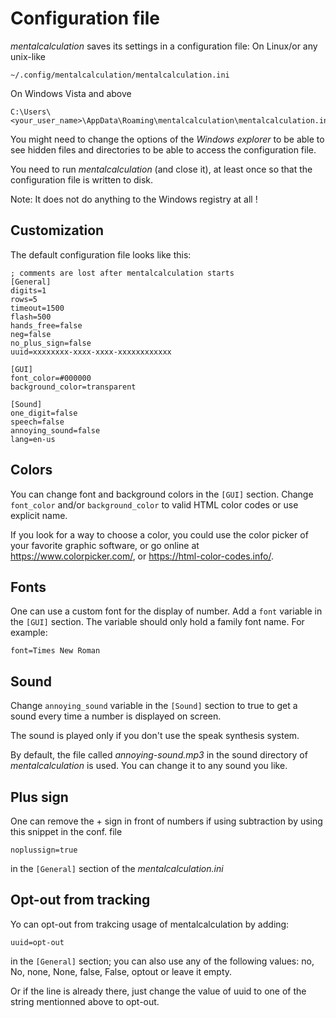 # Configuration file
*mentalcalculation* saves its settings in a configuration file:
On Linux/or any unix-like

    ~/.config/mentalcalculation/mentalcalculation.ini
On Windows Vista and above

    C:\Users\<your_user_name>\AppData\Roaming\mentalcalculation\mentalcalculation.ini

You might need to change the options of the *Windows explorer* to be able to see hidden files and directories
to be able to access the configuration file.

You need to run *mentalcalculation* (and close it), at least once so that the configuration file is written to disk.

Note: It does not do anything to the Windows registry at all !

## Customization
The default configuration file looks like this:

    ; comments are lost after mentalcalculation starts
    [General]
    digits=1
    rows=5
    timeout=1500
    flash=500
    hands_free=false
    neg=false
    no_plus_sign=false
    uuid=xxxxxxxx-xxxx-xxxx-xxxxxxxxxxxx

    [GUI]
    font_color=#000000
    background_color=transparent

    [Sound]
    one_digit=false
    speech=false
    annoying_sound=false
    lang=en-us

## Colors

You can change font and background colors in the ``[GUI]`` section. Change `font_color` and/or `background_color` to valid HTML color codes or use explicit name.

If you look for a way to choose a color, you could use the color picker of your favorite graphic software, or go online at https://www.colorpicker.com/, or https://html-color-codes.info/.

## Fonts

One can use a custom font for the display of number. Add a `font` variable in the ``[GUI]`` section. The variable should only hold a family font name. For example:

    font=Times New Roman

## Sound

Change `annoying_sound` variable in the ``[Sound]`` section to true to get a sound every time a number is displayed on screen.

The sound is played only if you don't use the speak synthesis system.

By default, the file called *annoying-sound.mp3* in the sound directory of *mentalcalculation* is used. You can change it to any sound you like.

## Plus sign

One can remove the + sign in front of numbers if using subtraction by using this snippet in the conf. file

    noplussign=true

in the ``[General]`` section of the *mentalcalculation.ini*

## Opt-out from tracking

Yo can opt-out from trakcing usage of mentalcalculation by adding:

    uuid=opt-out

in the ``[General]`` section; you can also use any of the following values: no, No, none, None, false, False, optout or leave it empty.

Or if the line is already there, just change the value of uuid to one of the string mentionned above to opt-out.


